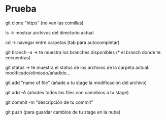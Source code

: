 # Prueba
git clone "https" (no van las comillas)

ls -> mostrar archivos del directorio actual

cd -> navegar entre carpetas (tab para autocompletar)

git branch -a -> te muestra los branches disponibles (* el branch donde te encuentras)

git status -> te muestra el status de los archivos de la carpeta actual: modificado/elimiado/añadido...

git add "name of file" (añade a tu stage la modificación del archivo)

git add -A (añades todos los files con camnbios a tu stage)

git commit -m "descripción de tu commit"

git push (para guardar cambios de tu stage en la nube)